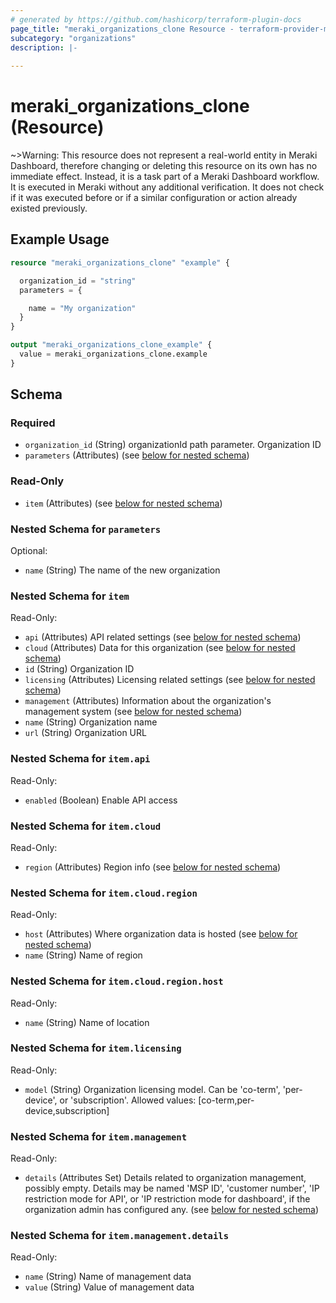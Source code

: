 ```yaml
---
# generated by https://github.com/hashicorp/terraform-plugin-docs
page_title: "meraki_organizations_clone Resource - terraform-provider-meraki"
subcategory: "organizations"
description: |-
  
---
```


# meraki_organizations_clone (Resource)



~>Warning: This resource does not represent a real-world entity in Meraki Dashboard, therefore changing or deleting this resource on its own has no immediate effect. Instead, it is a task part of a Meraki Dashboard workflow. It is executed in Meraki without any additional verification. It does not check if it was executed before or if a similar configuration or action 
already existed previously.


## Example Usage

```terraform
resource "meraki_organizations_clone" "example" {

  organization_id = "string"
  parameters = {

    name = "My organization"
  }
}

output "meraki_organizations_clone_example" {
  value = meraki_organizations_clone.example
}
```

<!-- schema generated by tfplugindocs -->
## Schema

### Required

- `organization_id` (String) organizationId path parameter. Organization ID
- `parameters` (Attributes) (see [below for nested schema](#nestedatt--parameters))

### Read-Only

- `item` (Attributes) (see [below for nested schema](#nestedatt--item))

<a id="nestedatt--parameters"></a>
### Nested Schema for `parameters`

Optional:

- `name` (String) The name of the new organization


<a id="nestedatt--item"></a>
### Nested Schema for `item`

Read-Only:

- `api` (Attributes) API related settings (see [below for nested schema](#nestedatt--item--api))
- `cloud` (Attributes) Data for this organization (see [below for nested schema](#nestedatt--item--cloud))
- `id` (String) Organization ID
- `licensing` (Attributes) Licensing related settings (see [below for nested schema](#nestedatt--item--licensing))
- `management` (Attributes) Information about the organization's management system (see [below for nested schema](#nestedatt--item--management))
- `name` (String) Organization name
- `url` (String) Organization URL

<a id="nestedatt--item--api"></a>
### Nested Schema for `item.api`

Read-Only:

- `enabled` (Boolean) Enable API access


<a id="nestedatt--item--cloud"></a>
### Nested Schema for `item.cloud`

Read-Only:

- `region` (Attributes) Region info (see [below for nested schema](#nestedatt--item--cloud--region))

<a id="nestedatt--item--cloud--region"></a>
### Nested Schema for `item.cloud.region`

Read-Only:

- `host` (Attributes) Where organization data is hosted (see [below for nested schema](#nestedatt--item--cloud--region--host))
- `name` (String) Name of region

<a id="nestedatt--item--cloud--region--host"></a>
### Nested Schema for `item.cloud.region.host`

Read-Only:

- `name` (String) Name of location




<a id="nestedatt--item--licensing"></a>
### Nested Schema for `item.licensing`

Read-Only:

- `model` (String) Organization licensing model. Can be 'co-term', 'per-device', or 'subscription'.
                                                Allowed values: [co-term,per-device,subscription]


<a id="nestedatt--item--management"></a>
### Nested Schema for `item.management`

Read-Only:

- `details` (Attributes Set) Details related to organization management, possibly empty. Details may be named 'MSP ID', 'customer number', 'IP restriction mode for API', or 'IP restriction mode for dashboard', if the organization admin has configured any. (see [below for nested schema](#nestedatt--item--management--details))

<a id="nestedatt--item--management--details"></a>
### Nested Schema for `item.management.details`

Read-Only:

- `name` (String) Name of management data
- `value` (String) Value of management data
